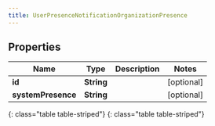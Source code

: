 ```yaml
---
title: UserPresenceNotificationOrganizationPresence
---
```


## Properties

| Name | Type | Description | Notes |
| ------------ | ------------- | ------------- | ------------- |
| **id** | **String** |  |  [optional] |
| **systemPresence** | **String** |  |  [optional] |
{: class="table table-striped"}
{: class="table table-striped"}


